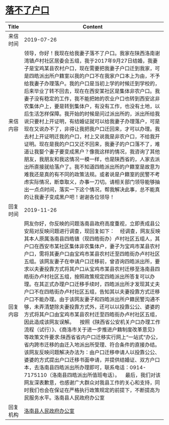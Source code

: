 # [落不了户口](http://www.shangluo.gov.cn/zmhd/ldxxxx.jsp?urltype=leadermail.LeaderMailContentUrl&wbtreeid=1112&leadermailid=5378)

| Title |                                                                                                                                                                                                                                                                                                                                  Content                                                                                                                                                                                                                                                                                                                                   |
|:-----:|----------------------------------------------------------------------------------------------------------------------------------------------------------------------------------------------------------------------------------------------------------------------------------------------------------------------------------------------------------------------------------------------------------------------------------------------------------------------------------------------------------------------------------------------------------------------------------------------------------------------------------------------------------------------------|
| 来信时间  | 2019-07-26                                                                                                                                                                                                                                                                                                                                                                                                                                                                                                                                                                                                                                                                 |
| 来信内容  | 领导，你好！我现在给我妻子落不了户口。我家在陕西洛南谢湾镇卢村社区居委会五组，我于2017年9月27日结婚，我妻子是宝鸡某县农村户口，现在需要把我妻子户口迁到我家，可是四皓派出所户籍室以我的户口不在我家户口本上为由，不予给我妻子办理落户。我的户口是当初上学的时候迁到学校的，后来毕业了转不回去，现在在西安某社区是集体非农户口。我妻子没有稳定的工作，我不能把她的农业户口也转到西安这非农集体户上，要是转到集体户，有没有工作，也没有土地，以后生活怎样保障。我开始的时候是问过派出所的，派出所给我说只要村上开证明，有结婚证就可以给我妻子办理落户，可是现在又说办不了，非得让我把我户口迁回来，才可以办理。我去村上开证明迁我的户口，村上又说我是非农户口，不给我开证明。现在是我的户口又迁不回来，我妻子的户口落不了，难道让我娶个妻子要变成黑户？像我这样的情况，我咨询了其他朋友，我朋友和我这情况一模一样，也是陕西省的，人家去派出所直接就给落户了。我不知道四皓派出所的户籍室是故意为难我还是真的有不同的政策法规。或者说是户籍室的民警不考虑实际情况，断章取义，办事一刀切。请相关部门领导能够抽出一点点时间，落实一下这个情况，帮我解决此事，总不能真的让我妻子变成黑户吧！谢谢各位领导！                                                                                                                      |
| 回复时间  | 2019-11-26                                                                                                                                                                                                                                                                                                                                                                                                                                                                                                                                                                                                                                                                 |
| 回复内容  | 网友你好，你反映的问题洛南县政府高度重视，立即责成县公安局对反映问题进行调查，现回复如下：    经调查，网友反映其本人原属洛南县四皓镇（现四皓街办）卢村社区五组人，其户口在西安市某社区集体非农集体户，妻子为宝鸡市某县农村户口，需将其妻户口由宝鸡市某县农村迁至四皓街办卢村社区五组。该网友妻子在申请户口迁移前，曾咨询四皓派出所，要求以夫妻投靠方式将其户口从宝鸡市某县农村迁移至洛南县四皓街办卢村社区五组，按照政策规定四皓派出所答复可以办理。在其正式办理户口迁移手续时，四皓派出所才发现其丈夫户口不在四皓街办卢村社区五组，告知其以夫妻投靠方式迁移户口不能办理。由于该网友妻子和四皓派出所户籍民警沟通不够，未弄清楚除夫妻投靠方式外，还可以以投靠公公、婆婆的方式将其户口由宝鸡市某县农村迁至四皓街办卢村社区五组，因此造成该网友误解。    按照《陕西省公安机关户口办理工作流程（试行）》、《商洛市关于进一步推进户籍制度改革意见》等政策文件要求:陕西省省内户口迁移实行网上“一站式”办公，省内跨市迁移的由迁入地派出所受理、符合条件的直接办结。该网友反映问题解决办法为：由户口迁移申请人以投靠公公、婆婆的方式提出户口迁移书面申请，并提供结婚证、双方户口本，去洛南县四皓派出所办理即可，联系电话：0914-7175110（洛南县四皓派出所值班电话）。    最后，我们对该网友深表歉意，也感谢广大群众对我县工作的关心和支持，同时我们也会在保证在严格执行政策规定的前提下，不断提高为民服务水平。洛南县人民政府办公室 |
| 回复机构  | [洛南县人民政府办公室](../../category/agencies/洛南县人民政府办公室.md)                                                                                                                                                                                                                                                                                                                                                                                                                                                                                                                                                                                                                        |